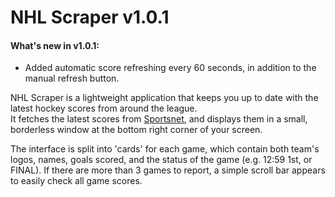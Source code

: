 # NHL Scraper v1.0.1

#### What's new in v1.0.1:
- Added automatic score refreshing every 60 seconds, in addition to the manual refresh button.

NHL Scraper is a lightweight application that keeps you up to date with the latest hockey scores from around the league.  
It fetches the latest scores from [Sportsnet](http://www.sportsnet.ca/hockey/nhl/scores/), and displays them in a small, borderless
window at the bottom right corner of your screen.

The interface is split into 'cards' for each game, which contain both team's logos, names, goals scored, and the status of the
game (e.g. 12:59 1st, or FINAL). If there are more than 3 games to report, a simple scroll bar appears to easily check all game
scores.
